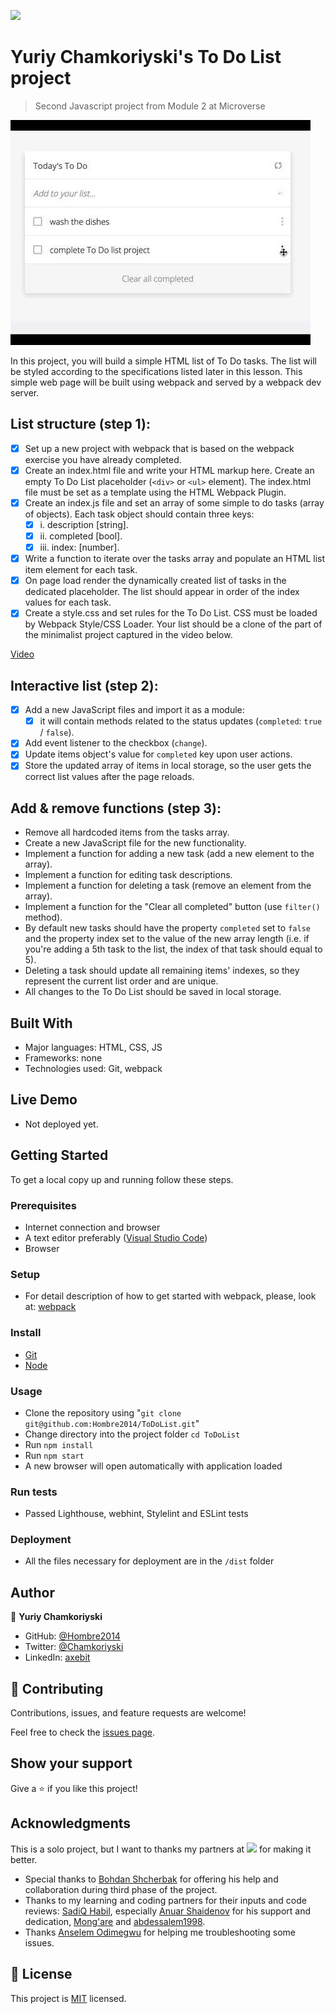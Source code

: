 ![](https://img.shields.io/badge/Microverse-blueviolet)

# Yuriy Chamkoriyski's To Do List project

> Second Javascript project from Module 2 at Microverse

![screenshot](./ToDoList.jpg)

In this project, you will build a simple HTML list of To Do tasks. The list will be styled according to the specifications listed later in this lesson. This simple web page will be built using webpack and served by a webpack dev server.

## List structure (step 1):

- [x] Set up a new project with webpack that is based on the webpack exercise you have already completed.
- [x] Create an index.html file and write your HTML markup here. Create an empty To Do List placeholder (`<div>` or `<ul>` element). The index.html file must be set as a template using the HTML Webpack Plugin.
- [x] Create an index.js file and set an array of some simple to do tasks (array of objects). Each task object should contain three keys:
  - [x] i.   description [string].
  - [x] ii.  completed [bool].
  - [x] iii. index: [number].
- [x] Write a function to iterate over the tasks array and populate an HTML list item element for each task.
- [x] On page load render the dynamically created list of tasks in the dedicated placeholder. The list should appear in order of the index values for each task.
- [x] Create a style.css and set rules for the To Do List. CSS must be loaded by Webpack Style/CSS Loader. Your list should be a clone of the part of the minimalist project captured in the video below.

[Video](https://www.youtube.com/watch?v=AcUd-_Yjjqg)

## Interactive list (step 2):

- [x] Add a new JavaScript files and import it as a module:
  - [x] it will contain methods related to the status updates (`completed`: `true` / `false`).
- [x] Add event listener to the checkbox (`change`).
- [x] Update items object's value for `completed` key upon user actions.
- [x] Store the updated array of items in local storage, so the user gets the correct list values after the page reloads.

## Add & remove functions (step 3):

- Remove all hardcoded items from the tasks array.
- Create a new JavaScript file for the new functionality.
- Implement a function for adding a new task (add a new element to the array).
- Implement a function for editing task descriptions.
- Implement a function for deleting a task (remove an element from the array).
- Implement a function for the "Clear all completed" button (use `filter()` method).
- By default new tasks should have the property `completed` set to `false` and the property index set to the value of the new array length (i.e. if you're adding a 5th task to the list, the index of that task should equal to 5).
- Deleting a task should update all remaining items' indexes, so they represent the current list order and are unique.
- All changes to the To Do List should be saved in local storage.

## Built With

- Major languages: HTML, CSS, JS
- Frameworks: none
- Technologies used: Git, webpack

## Live Demo

- Not deployed yet.

## Getting Started

To get a local copy up and running follow these steps.

### Prerequisites

- Internet connection and browser
- A text editor preferably ([Visual Studio Code](https://code.visualstudio.com/))
- Browser

### Setup

- For detail description of how to get started with webpack, please, look at: [webpack](https://webpack.js.org/guides/getting-started/)

### Install

- [Git](https://git-scm.com/downloads)
- [Node](https://nodejs.org/en/download/)

### Usage

- Clone the repository using "`git clone git@github.com:Hombre2014/ToDoList.git`"
- Change directory into the project folder `cd ToDoList`
- Run `npm install`
- Run `npm start`
- A new browser will open automatically with application loaded

### Run tests

- Passed Lighthouse, webhint, Stylelint and ESLint tests

### Deployment

- All the files necessary for deployment are in the `/dist` folder

## Author

👤 **Yuriy Chamkoriyski**

- GitHub: [@Hombre2014](https://github.com/Hombre2014)
- Twitter: [@Chamkoriyski](https://twitter.com/Chamkoriyski)
- LinkedIn: [axebit](https://linkedin.com/in/axebit)

## 🤝 Contributing

Contributions, issues, and feature requests are welcome!

Feel free to check the [issues page](https://github.com/Hombre2014/ToDoList/issues).

## Show your support

Give a ⭐️ if you like this project!

## Acknowledgments

This is a solo project, but I want to thanks my partners at ![](https://img.shields.io/badge/Microverse-blueviolet) for making it better. 

- Special thanks to [Bohdan Shcherbak](https://github.com/akucintavalent) for offering his help and collaboration during third phase of the project.
- Thanks to my learning and coding partners for their inputs and code reviews: [SadiQ Habil](https://github.com/kingqabil), especially [Anuar Shaidenov](https://github.com/anuarshaidenov) for his support and dedication, [Mong'are](https://github.com/Mosams) and [abdessalem1998](https://github.com/abdessalem1998).
- Thanks [Anselem Odimegwu](https://github.com/AnselemOdims) for helping me troubleshooting some issues.

## 📝 License

This project is [MIT](./license.md) licensed.